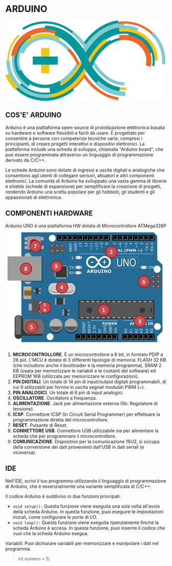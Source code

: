 # ARDUINO

![LOGO](./img/logo.png)

## COS'E' ARDUINO

Arduino è una piattaforma open-source di prototipazione elettronica basata su hardware e software flessibili e facili da usare. È progettato per consentire a persone con competenze tecniche varie, compresi i principianti, di creare progetti interattivi e dispositivi elettronici. La piattaforma include una scheda di sviluppo, chiamata "Arduino board", che può essere programmata attraverso un linguaggio di programmazione derivato da C/C++.

Le schede Arduino sono dotate di ingressi e uscite digitali e analogiche che consentono agli utenti di collegare sensori, attuatori e altri componenti elettronici. La comunità di Arduino ha sviluppato una vasta gamma di librerie e shields (schede di espansione) per semplificare la creazione di progetti, rendendo Arduino una scelta popolare per gli hobbisti, gli studenti e gli appassionati di elettronica.



## COMPONENTI HARDWARE
Arduino UNO è una piattaforma HW dotata di Microcontrollore ATMega328P
![UNO_datasheet](./img/datasheet.png)

1. **MICROCONTROLLORE**. È un microcontrollore a 8 bit, in formato PDIP a 28 pin. L’MCU è dotata di 3 differenti tipologie di memoria: FLASH 32 KB (che includono anche il bootloader e la memoria programma), SRAM 2 KB (usata per memorizzare le variabili e le costanti del software) ed EEPROM 1KB (utilizzata per memorizzare le configurazioni).
2. **PIN DIGITALI**. Un totale di 14 pin di input/output digitali programmabili, di cui 6 utilizzabili per fornire in uscita segnali modulati PWM (~).
3. **PIN ANALOGICI**. Un totale di 6 pin di input analogici.
4. **OSCILLATORE**. Oscillatore a frequenza.
5. **ALIMENTAZIONE**. Jack per alimentazione esterna (5b: Regolatore di tensione).
6. **ICSP**. Connettore ICSP (In Circuit Serial Programmer) per effettuare la programmazione diretta del microcontrollore.
7. **RESET**. Pulsante di Reset.
8. **CONNETTORE USB**. Connettore USB utilizzabile sia per alimentare la scheda che per programmare il microcontrollore.
9. **COMUNICAZIONE**. Dispositivo per la comunicazione 16U2, si occupa della conversione dei dati provenienti dall’USB in dati seriali (e viceversa).


## IDE

Nell'IDE, scrivi il tuo programma utilizzando il linguaggio di programmazione di Arduino, che è essenzialmente una variante semplificata di C/C++.

Il codice Arduino è suddiviso in due funzioni principali:

* `void setup():` Questa funzione viene eseguita una sola volta all'avvio della scheda Arduino. In questa funzione, puoi eseguire le impostazioni iniziali, come configurare le porte di I/O.
* `void loop():` Questa funzione viene eseguita ripetutamente finché la scheda Arduino è accesa. In questa funzione, puoi inserire il codice che vuoi che la scheda Arduino esegua.


Variabili:
Puoi dichiarare variabili per memorizzare e manipolare i dati nel programma.
> int numero = 5;
